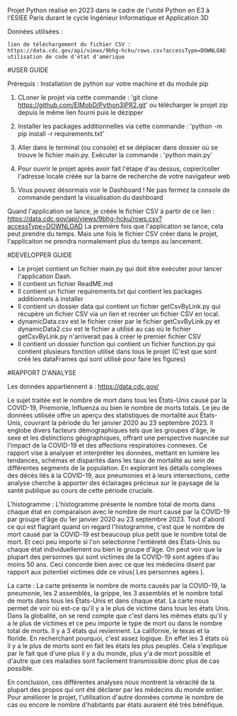 Projet Python réalisé en 2023 dans le cadre de l'unité Python en E3 à l'ESIEE Paris durant le cycle Ingénieur Informatique et Application 3D

Données utilisées : 

    lien de téléchargement du fichier CSV : https://data.cdc.gov/api/views/9bhg-hcku/rows.csv?accessType=DOWNLOAD
    utilisation de code d'état d'amérique


#USER GUIDE

Prérequis : Installation de python sur votre machine et du module pip

1. CLoner le projet via cette commande : 'git clone https://github.com/ElMobD/Python3IPR2.git' ou télécharger le projet zip depuis le même lien fourni puis le dézipper

2. Installer les packages additionnelles via cette commande : 'python -m pip install -r requirements.txt'

3. Aller dans le terminal (ou console) et se déplacer dans dossier où se trouve le fichier main.py. Exécuter la commande : 'python main.py'

4. Pour ouvrir le projet après avoir fait l'étape d'au dessus, copier/coller l'adresse locale créée sur la barre de recherche de votre navigateur web

5. Vous pouvez désormais voir le Dashboard ! Ne pas fermez la console de commande pendant la visualisation du dashboard

Quand l'application se lance, je créée le fichier CSV à partir de ce lien : https://data.cdc.gov/api/views/9bhg-hcku/rows.csv?accessType=DOWNLOAD
La première fois que l'application se lance, cela peut prendre du temps. Mais une fois le fichier CSV créer dans le projet, l'applicaiton ne prendra normalement plus du temps au lancement. 

#DEVELOPPER GUIDE

- Le projet contient un fichier main.py qui doit être exécuter pour lancer l'application Dash. 
- Il contient un fichier ReadME.md
- Il contient un fichier requirements.txt qui contient les packages additionnels à installer
- Il contient un dossier data qui contient un fichier getCsvByLink.py qui récupère un fichier CSV via un lien et recréer un fichier CSV en local. 
- dynamicData.csv est le fichier créer par le fichier getCsvByLink.py et dynamicData2.csv est le fichier a utilisé au cas où le fichier getCsvByLink.py n'arriverait pas à créer le premier fichier CSV
- Il contient un dossier function qui contient un fichier function.py qui contient plusieurs fonction utilisé dans tous le projet (C'est que sont créé les dataFrames qui sont utilisé pour faire les figures)


#RAPPORT D'ANALYSE

Les données appartiennent à : https://data.cdc.gov/

Le sujet traitée est le nombre de mort dans tous les États-Unis causé par la COVID-19, Pnemonie, Influenza ou bien le nombre de morts totals. 
Le jeu de données utilisée offre un aperçu des statistiques de mortalité aux États-Unis, couvrant la période du 1er janvier 2020 au 23 septembre 2023. 
Il englobe divers facteurs démographiques tels que les groupes d'âge, le sexe et les distinctions géographiques, offrant une perspective nuancée sur l'impact de la COVID-19 et des affections respiratoires connexes. Ce rapport vise à analyser et interpréter les données, mettant en lumière les tendances, schémas et disparités dans les taux de mortalité au sein de différentes segments de la population. 
En explorant les détails complexes des décès liés à la COVID-19, aux pneumonies et à leurs intersections, cette analyse cherche à apporter des éclairages précieux sur le paysage de la santé publique au cours de cette période cruciale. 

L'histogramme : L'histogramme présente le nombre total de morts dans chaque état en comparaison avec le nombre de mort causé par la COVID-19 par groupe d'âge du 1er janvier 2020 au 23 septembre 2023.
Tout d'abord ce qui est flagrant quand on regard l'histogramme, c'est que le nombre de mort causé par la COVID-19 est beaucoup plus petit que le nombre total de mort. 
Et ceci peu importe si l'on selectionne l'entièreté des États-Unis ou chaque état individuellement ou bien le groupe d'âge. 
On peut voir que la plupart des personnes qui sont victimes de la COVID-19 sont agées d'au moins 50 ans. 
Ceci concorde bien avec ce que les médecins disent par rapport aux potentiel victimes dde ce virus( Les personnes agées ).

La carte : La carte présente le nombre de morts causés par la COVID-19, la pneumonie, les 2 assemblés, la grippe, les 3 assemblés et le nombre total de morts dans tous les États-Unis et dans chaque état. 
La carte nous permet de voir où est-ce qu'il y a le plus de victime dans tous les états Unis. 
Dans la globalité, on se rend compte que c'est dans les mêmes états qu'il y a le plus de victimes et ce peu importe le type de mort ou dans le nombre total de morts. 
Il y a 3 états qui reviennent. La californie, le texas et la floride. En recherchant pourquoi, c'est assez logique. 
En effet les 3 états où il y a le plus de morts sont en fait les états les plus peuplés. 
Cela s'explique par le fait que d'une plus il y a du monde, plus y'a de mort possible et d'autre que ces maladies sont facilement transmissible donc plus de cas possible. 

En conclusion, ces différentes analyses nous montrent la véracité de la plupart des propos qui ont été déclarer par les médecins du monde entier. 
Pour améliorer le projet, l'utilisation d'autre données comme le nombre de cas ou encore le nombre d'habitants par états auraient été très bénéfique. 

